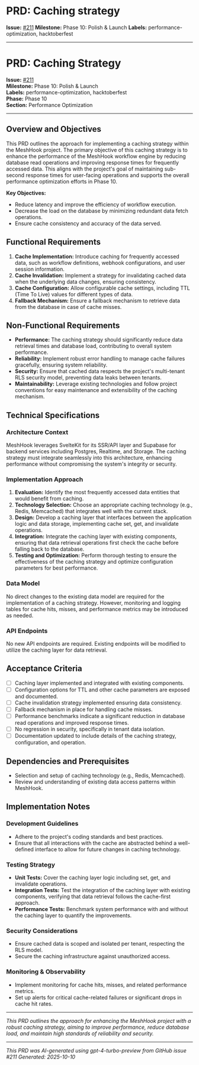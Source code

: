 # PRD: Caching strategy

**Issue:** [#211](https://github.com/profullstack/meshhook/issues/211)
**Milestone:** Phase 10: Polish & Launch
**Labels:** performance-optimization, hacktoberfest

---

# PRD: Caching Strategy

**Issue:** [#211](https://github.com/profullstack/meshhook/issues/211)  
**Milestone:** Phase 10: Polish & Launch  
**Labels:** performance-optimization, hacktoberfest  
**Phase:** Phase 10  
**Section:** Performance Optimization

---

## Overview and Objectives

This PRD outlines the approach for implementing a caching strategy within the MeshHook project. The primary objective of this caching strategy is to enhance the performance of the MeshHook workflow engine by reducing database read operations and improving response times for frequently accessed data. This aligns with the project's goal of maintaining sub-second response times for user-facing operations and supports the overall performance optimization efforts in Phase 10.

**Key Objectives:**
- Reduce latency and improve the efficiency of workflow execution.
- Decrease the load on the database by minimizing redundant data fetch operations.
- Ensure cache consistency and accuracy of the data served.

## Functional Requirements

1. **Cache Implementation:** Introduce caching for frequently accessed data, such as workflow definitions, webhook configurations, and user session information.
2. **Cache Invalidation:** Implement a strategy for invalidating cached data when the underlying data changes, ensuring consistency.
3. **Cache Configuration:** Allow configurable cache settings, including TTL (Time To Live) values for different types of data.
4. **Fallback Mechanism:** Ensure a fallback mechanism to retrieve data from the database in case of cache misses.

## Non-Functional Requirements

- **Performance:** The caching strategy should significantly reduce data retrieval times and database load, contributing to overall system performance.
- **Reliability:** Implement robust error handling to manage cache failures gracefully, ensuring system reliability.
- **Security:** Ensure that cached data respects the project's multi-tenant RLS security model, preventing data leaks between tenants.
- **Maintainability:** Leverage existing technologies and follow project conventions for easy maintenance and extensibility of the caching mechanism.

## Technical Specifications

### Architecture Context

MeshHook leverages SvelteKit for its SSR/API layer and Supabase for backend services including Postgres, Realtime, and Storage. The caching strategy must integrate seamlessly into this architecture, enhancing performance without compromising the system's integrity or security.

### Implementation Approach

1. **Evaluation:** Identify the most frequently accessed data entities that would benefit from caching.
2. **Technology Selection:** Choose an appropriate caching technology (e.g., Redis, Memcached) that integrates well with the current stack.
3. **Design:** Develop a caching layer that interfaces between the application logic and data storage, implementing cache set, get, and invalidate operations.
4. **Integration:** Integrate the caching layer with existing components, ensuring that data retrieval operations first check the cache before falling back to the database.
5. **Testing and Optimization:** Perform thorough testing to ensure the effectiveness of the caching strategy and optimize configuration parameters for best performance.

### Data Model

No direct changes to the existing data model are required for the implementation of a caching strategy. However, monitoring and logging tables for cache hits, misses, and performance metrics may be introduced as needed.

### API Endpoints

No new API endpoints are required. Existing endpoints will be modified to utilize the caching layer for data retrieval.

## Acceptance Criteria

- [ ] Caching layer implemented and integrated with existing components.
- [ ] Configuration options for TTL and other cache parameters are exposed and documented.
- [ ] Cache invalidation strategy implemented ensuring data consistency.
- [ ] Fallback mechanism in place for handling cache misses.
- [ ] Performance benchmarks indicate a significant reduction in database read operations and improved response times.
- [ ] No regression in security, specifically in tenant data isolation.
- [ ] Documentation updated to include details of the caching strategy, configuration, and operation.

## Dependencies and Prerequisites

- Selection and setup of caching technology (e.g., Redis, Memcached).
- Review and understanding of existing data access patterns within MeshHook.

## Implementation Notes

### Development Guidelines

- Adhere to the project's coding standards and best practices.
- Ensure that all interactions with the cache are abstracted behind a well-defined interface to allow for future changes in caching technology.

### Testing Strategy

- **Unit Tests:** Cover the caching layer logic including set, get, and invalidate operations.
- **Integration Tests:** Test the integration of the caching layer with existing components, verifying that data retrieval follows the cache-first approach.
- **Performance Tests:** Benchmark system performance with and without the caching layer to quantify the improvements.

### Security Considerations

- Ensure cached data is scoped and isolated per tenant, respecting the RLS model.
- Secure the caching infrastructure against unauthorized access.

### Monitoring & Observability

- Implement monitoring for cache hits, misses, and related performance metrics.
- Set up alerts for critical cache-related failures or significant drops in cache hit rates.

---

*This PRD outlines the approach for enhancing the MeshHook project with a robust caching strategy, aiming to improve performance, reduce database load, and maintain high standards of reliability and security.*

---

*This PRD was AI-generated using gpt-4-turbo-preview from GitHub issue #211*
*Generated: 2025-10-10*
